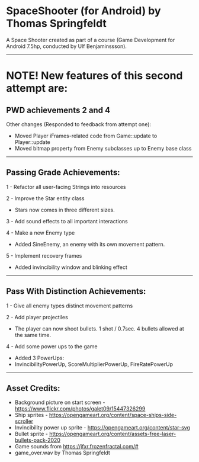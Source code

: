 # SpaceShooter (for Android) by Thomas Springfeldt 
A Space Shooter created as part of a course (Game Development for Android 7.5hp, conducted 
by Ulf Benjaminssson).

---
# NOTE! New features of this second attempt are:
## PWD achievements 2 and 4
Other changes (Responded to feedback from attempt one):
- Moved Player iFrames-related code from Game::update to Player::update
- Moved bitmap property from Enemy subclasses up to Enemy base class

---
## Passing Grade Achievements:
1 - Refactor all user-facing Strings into resources  

2 - Improve the Star entity class  
- Stars now comes in three different sizes.

3 - Add sound effects to all important interactions  

4 - Make a new Enemy type  
- Added SineEnemy, an enemy with its own movement pattern.

5 - Implement recovery frames  
- Added invincibility window and blinking effect 

---
## Pass With Distinction Achievements:
1 - Give all enemy types distinct movement patterns

2 - Add player projectiles 
- The player can now shoot bullets. 1 shot / 0.7sec. 4 bullets allowed at the same time.

4 - Add some power ups to the game
- Added 3 PowerUps:
- InvincibilityPowerUp, ScoreMultiplierPowerUp, FireRatePowerUp

---
## Asset Credits:
- Background picture on start screen - https://www.flickr.com/photos/galet09/15447326299
- Ship sprites - https://opengameart.org/content/space-ships-side-scroller
- Invincibility power up sprite - https://opengameart.org/content/star-svg
- Bullet sprite - https://opengameart.org/content/assets-free-laser-bullets-pack-2020
- Game sounds from https://jfxr.frozenfractal.com/#
- game_over.wav by Thomas Springfeldt